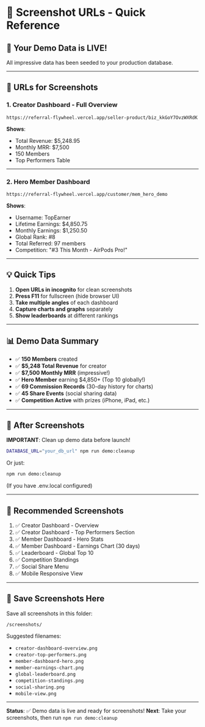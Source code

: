 # 📸 Screenshot URLs - Quick Reference

## 🚀 Your Demo Data is LIVE!

All impressive data has been seeded to your production database.

---

## 📱 URLs for Screenshots

### 1. Creator Dashboard - Full Overview
```
https://referral-flywheel.vercel.app/seller-product/biz_kkGoY7OvzWXRdK
```
**Shows**:
- Total Revenue: $5,248.95
- Monthly MRR: $7,500
- 150 Members
- Top Performers Table

---

### 2. Hero Member Dashboard
```
https://referral-flywheel.vercel.app/customer/mem_hero_demo
```
**Shows**:
- Username: TopEarner
- Lifetime Earnings: $4,850.75
- Monthly Earnings: $1,250.50
- Global Rank: #8
- Total Referred: 97 members
- Competition: "#3 This Month - AirPods Pro!"

---

## 💡 Quick Tips

1. **Open URLs in incognito** for clean screenshots
2. **Press F11** for fullscreen (hide browser UI)
3. **Take multiple angles** of each dashboard
4. **Capture charts and graphs** separately
5. **Show leaderboards** at different rankings

---

## 📊 Demo Data Summary

- ✅ **150 Members** created
- ✅ **$5,248 Total Revenue** for creator
- ✅ **$7,500 Monthly MRR** (impressive!)
- ✅ **Hero Member** earning $4,850+ (Top 10 globally!)
- ✅ **69 Commission Records** (30-day history for charts)
- ✅ **45 Share Events** (social sharing data)
- ✅ **Competition Active** with prizes (iPhone, iPad, etc.)

---

## 🧹 After Screenshots

**IMPORTANT**: Clean up demo data before launch!

```bash
DATABASE_URL="your_db_url" npm run demo:cleanup
```

Or just:
```bash
npm run demo:cleanup
```

(If you have .env.local configured)

---

## 📸 Recommended Screenshots

1. ✅ Creator Dashboard - Overview
2. ✅ Creator Dashboard - Top Performers Section
3. ✅ Member Dashboard - Hero Stats
4. ✅ Member Dashboard - Earnings Chart (30 days)
5. ✅ Leaderboard - Global Top 10
6. ✅ Competition Standings
7. ✅ Social Share Menu
8. ✅ Mobile Responsive View

---

## 🎯 Save Screenshots Here

Save all screenshots in this folder:
```
/screenshots/
```

Suggested filenames:
- `creator-dashboard-overview.png`
- `creator-top-performers.png`
- `member-dashboard-hero.png`
- `member-earnings-chart.png`
- `global-leaderboard.png`
- `competition-standings.png`
- `social-sharing.png`
- `mobile-view.png`

---

**Status**: ✅ Demo data is live and ready for screenshots!
**Next**: Take your screenshots, then run `npm run demo:cleanup`
